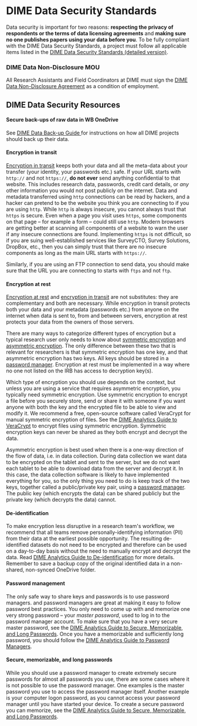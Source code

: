 # DIME Data Security Standards

Data security is important for two reasons:
**respecting the privacy of respondents or the terms of data licensing agreements** and
**making sure no one publishes papers using your data before you**.
To be fully compliant with the DIME Data Security Standards,
a project must follow all applicable items listed in the
[DIME Data Security Standards (detailed version)](https://github.com/worldbank/dime-standards/blob/master/dime-research-standards/pillar-4-data-security/dime-data-security-guidelines.md).

### DIME Data Non-Disclosure MOU

All Research Assistants and Field Coordinators at DIME must sign the
[DIME Data Non-Disclosure Agreement](https://github.com/worldbank/dime-standards/blob/master/dime-research-standards/pillar-4-data-security/data-security-resources/dime-data-nda-mou.md)
as a condition of employment.

## DIME Data Security Resources

#### Secure back-ups of raw data in WB OneDrive

See
[DIME Data Back-up Guide ](https://github.com/worldbank/dime-standards/blob/master/dime-research-standards/pillar-4-data-security/data-security-resources/onedrive-backup-guidelines.md)
for instructions on how all DIME projects should back up their data.

#### Encryption in transit

[Encryption in transit](https://dimewiki.worldbank.org/Encryption#Encryption_in_Transit)
keeps both your data and all the meta-data about your transfer
(your identity, your passwords etc.) safe.
If your URL starts with `http://` and not `https://`, **do not ever** send anything confidential to that website.
This includes research data, passwords, credit card details, or _any_ other information you would not post publicly on the internet.
Data and metadata transferred using `http` connections can be read by hackers,
and a hacker can pretend to be the website you think you are connecting to if you are using `http`.
While `http` is always insecure, you cannot always trust that `https` is secure.
Even when a page you visit uses `https`, some components on that page –
for example a form – could still use `http`.
Modern browsers are getting better at scanning all components of a website
to warn the user if any insecure connections are found.
Implementing `https` is not difficult,
so if you are suing well-established services like SurveyCTO, Survey Solutions, DropBox, etc.,
then you can simply trust that there are no insecure components
as long as the main URL starts with `https://`.

Similarly, if you are using an FTP connection to send data,
you should make sure that the URL you are connecting to starts with `ftps` and not `ftp`.

#### Encryption at rest

[Encryption at rest](https://dimewiki.worldbank.org/Encryption#Encryption_at_Rest)
and [encryption in transit](https://dimewiki.worldbank.org/Encryption#Encryption_in_Transit)
are not substitutes: they are complementary and both are necessary.
While encryption in transit protects both your data and your metadata (passwords etc.)
from anyone on the internet when data is sent to, from and between servers,
encryption at rest protects your data from the owners of those servers.

There are many ways to categorize different types of encryption
but a typical research user only needs to know about
[symmetric encryption](https://dimewiki.worldbank.org/Encryption#Symmetric_Encryption) and
[asymmetric encryption](https://dimewiki.worldbank.org/Encryption#Asymmetric_Encryption).
The only difference between these two that is relevant for researchers is
that symmetric encryption has one key, and that asymmetric encryption has two keys.
All keys should be stored in a [password manager](https://github.com/worldbank/dime-standards/blob/master/dime-research-standards/pillar-4-data-security/data-security-resources/password-manager-guidelines.md).
Encryption at rest must be implemented in a way where no one
not listed on the IRB has access to decryption key(s).

Which type of encryption you should use depends on the context,
but unless you are using a service that requires asymmetric encryption,
you typically need symmetric encryption.
Use symmetric encryption to encrypt a file before you securely store,
send or share it with someone
if you want anyone with both the key and the encrypted file to be able to view and modify it.
We recommend a free, open-source software called VeraCrypt for manual symmetric encryption of files.
See the [DIME Analytics Guide to VeraCrypt](https://github.com/worldbank/dime-standards/blob/master/dime-research-standards/pillar-4-data-security/data-security-resources/veracrypt-guidelines.md)
to encrypt files using symmetric encryption.
Symmetric encryption keys can never be shared as they both encrypt and decrypt the data.

Asymmetric encryption is best used when there is a one-way direction of the flow of data,
i.e. in data collection.
During data collection we want data to be encrypted on the tablet and sent to the server,
but we do not want each tablet to be able to download data from the server and decrypt it.
In this case, the data collection software is likely to have implemented everything for you,
so the only thing you need to do is keep track of the two keys, together called a public/private key pair,
using a [password manager](https://github.com/worldbank/dime-standards/blob/master/dime-research-standards/pillar-4-data-security/data-security-resources/password-manager-guidelines.md).
The public key (which encrypts the data) can be shared publicly but the private key (which decrypts the data) cannot.

#### De-identification

To make encryption less disruptive in a research team's workflow,
we recommend that all teams remove personally-identifying information (PII) from their data
at the earliest possible opportunity.
The resulting de-identified datasets do not need to be encrypted
and therefore can be used on a day-to-day basis
without the need to manually encrypt and decrypt the data.
Read [DIME Analytics Guide to De-identification](https://dimewiki.worldbank.org/wiki/De-identification) for more details.
Remember to save a backup copy of the original identified data in a non-shared, non-synced OneDrive folder.

#### Password management

The only safe way to share keys and passwords is to use password managers.
and password managers are great at making it easy to follow password best practices.
You only need to come up with and memorize one very strong password – your _master password_, used to log in to the password manager account.
To make sure that you have a very secure master password, see the
[DIME Analytics Guide to Secure, Memorizable, and Long Passwords](https://github.com/worldbank/dime-standards/blob/master/dime-research-standards/pillar-4-data-security/data-security-resources/memorizable-strong-password-guidelines.md).
Once you have a memorizable and sufficiently long password,
you should follow the [DIME Analytics Guide to Password Managers](https://github.com/worldbank/dime-standards/blob/master/dime-research-standards/pillar-4-data-security/data-security-resources/password-manager-guidelines.md).

#### Secure, memorizable, and long passwords

While you should use a password manager to create extremely secure passwords for almost all passwords you use,
there are some cases where it is not possible to use the password manager.
One examples is the master password you use to access the password manager itself.
Another example is your computer logon password,
as you cannot access your password manager until you have started your device.
To create a secure password you can memorize,
see the
[DIME Analytics Guide to Secure, Memorizable, and Long Passwords](https://github.com/worldbank/dime-standards/blob/master/dime-research-standards/pillar-4-data-security/data-security-resources/memorizable-strong-password-guidelines.md).
